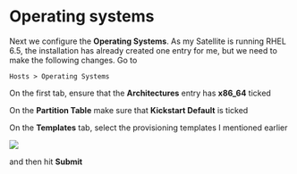 # Operating systems

Next we configure the **Operating Systems**. As my Satellite is running RHEL 6.5, the installation has already created one entry for me, but we need to make the following changes. Go to

```Hosts > Operating Systems```

On the first tab, ensure that the **Architectures** entry has **x86_64** ticked

On the **Partition Table** make sure that **Kickstart Default** is ticked


On the **Templates** tab, select the provisioning templates I mentioned earlier

![](../images/operating-system-templates.png)

and then hit **Submit**
